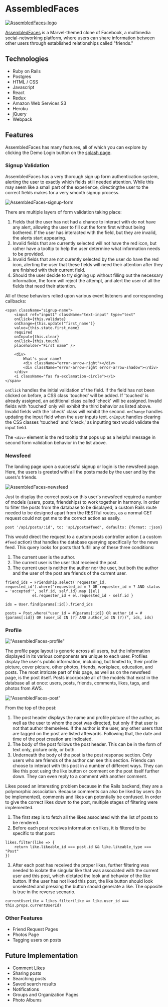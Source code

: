 # AssembledFaces

[![AssembledFaces-logo](https://fontmeme.com/permalink/190802/462276abfc2a1542a68f416c26074563.png "AssembledFaces")](http://assembled-faces.herokuapp.com)

[AssembledFaces](http://assembled-faces.herokuapp.com) is a Marvel-themed clone of Facebook, a multimedia social-networking platform, where users can share information between other users through established relationships called "friends." 

## Technologies
* Ruby on Rails
* Postgres
* HTML / CSS
* Javascript
* React
* Redux
* Amazon Web Services S3
* Heroku
* jQuery
* Webpack

## Features

AssembledFaces has many features, all of which you can explore by clicking the Demo Login button on the [splash page](http://assembled-faces.herokuapp.com).

### Signup Validation

AssembledFaces has a very thorough sign up form authentication system, alerting the user to exactly which fields still needed attention. 
While this may seem like a small part of the experience, directingthe user to the correct fields makes for a very smooth signup process. 

![AssembledFaces-signup-form](app/assets/images/signup-form.png "signup-form")


There are multiple layers of form validation taking place:
1. Fields that the user has not had a chance to interact with do not have any alert, allowing the user to fill out the form first without
being bothered. If the user has interacted with the field, but they are invalid, the alerts start appearing. 
2. Invalid fields that are currently selected will not have the red icon, but rather have a tooltip to help the user determine what information
needs to be provided. 
3. Invalid fields that are not curently selected by the user do have the red icon, alerting the user that these fields will need their attention after
they are finished with their current field. 
4. Should the user decide to try signing up without filling out the necessary information, the form will reject the attempt, and alert the user
of all the fields that need their attention. 

All of these behaviors relied upon various event listeners and corresponding callbacks:

```
<span className="signup-name">
    <input ref="input1" className="text-input" type="text" 
    onClick={this.validate} 
    onChange={this.update("first_name")} 
    value={this.state.first_name} 
    required 
    onInput={this.clear}
    onClick={this.touch}
    placeholder="First name" />

    <div>
        What's your name?
        <div className="error-arrow-right"></div>    
        <div className="error-arrow-right error-arrow-shadow"></div>    
    </div>
    <i className="fas fa-exclamation-circle"></i>
</span>
```

`onClick` handles the initial validation of the field. If the field has not been clicked on before, a CSS class 'touched' will be added. If 'touched' is already assigned, an additional class called 'check' will be assigned. Invalid fields with 'touched' only will exhibit the third behavior as listed above. Invalid fields with the 'check' class will exhibit the second.
`onChange` handles updating the input field when the user inputs text. 
`onInput` handles clearing the CSS classes 'touched' and 'check,' as inputting text would validate the input field. 

The `<div>` element is the red tooltip that pops up as a helpful message in second form validation behavior in the list above. 

### Newsfeed

The landing page upon a successful signup or login is the newsfeed page. Here, the users is greeted with all the posts made by the user and by the users's friends. 

![AssembledFaces-newsfeed](app/assets/images/newsfeed.png "newsfeed")

Just to display the correct posts on this user's newsfeed required a number of models (users, posts, friendships) to work together in harmony. In order to filter the posts from the database to be displayed, a custom Rails route needed to be designed apart from the RESTful routes, as a normal GET request could not get me to the correct action as easily. 

```post '/api/posts/:id', to: 'api/posts#feed', defaults: {format: :json}```

This would direct the request to a custom posts controller action ( a custom `#feed` action) that handles the database querying specifically for the news feed. This query looks for posts that fulfill any of these three conditions:
1. The current user is the author.
2. The current user is the user that received the post.
3. The current user is neither the author nor the user, but both the author and the user of the post are friends of the current user.

```
friend_ids = Friendship.select('requester_id, requested_id').where("requested_id = ? OR requester_id = ? AND status = 'accepted'", self.id, self.id).map {|el|
            el.requester_id + el.requested_id - self.id }

ids = User.find(params[:id]).friend_ids

posts = Post.where("user_id = #{params[:id]} OR author_id = #{params[:id]} OR (user_id IN (?) AND author_id IN (?))", ids, ids)
```

### Profile

!["AssembledFaces-profile"](app/assets/images/profile.png)

The profile page layout is generic across all users, but the information displayed in its various components are unique to each user. Profiles display the user's public information, including, but limited to, their profile picture, cover picture, other photos, friends, workplace, education, and posts. The most intricate part of this page, as well as on the newsfeed page, is the post itself. Posts incorporate all of the models that exist in the database all at once: users, posts, friends, comments, likes, tags, and photos from AWS. 

!["AssembledFaces-post"](app/assets/images/post.png)

From the top of the post:
1. The post header displays the name and profile picture of the author, as well as the user to whom the post was directed, but only if that user is not that author themselves. If the author is the user, any other users that are tagged on the post are listed aftewards. Following that, the date and time of the post creation are indicated. 
2. The body of the post follows the post header. This can be in the form of text only, picture only, or both. 
3. Underneath the body of the post is the post response section. Only users who are friends of the author can see this section. Friends can choose to interact with this post in a number of different ways. They can like this post using the like button or comment on the post itself further down. They can even reply to a comment with another comment. 

Likes posed an interesting problem because in the Rails backend, they are a polymorphic association. Because comments can also be liked by users (to be implemented), comments and likes can potentially be confused. In order to give the correct likes down to the post, multiple stages of filtering were implemented. 
1. The first step is to fetch all the likes associated with the list of posts to be rendered.
2. Before each post receives information on likes, it is filtered to be specific to that post:
```
likes.filter(like => {
    return like.likeable_id === post.id && like.likeable_type === "Post"
})
```
3. After each post has received the proper likes, further filtering was needed to isolate the singular like that was associated with the current user and this post, which dictated the look and behavior of the like button. If the user has not liked this post, the like button should look unselected and pressing the button should generate a like. The opposite is true in the reverse scenario. 
```
currentUserLike = likes.filter(like => like.user_id === this.props.currentUserId)
```

### Other Features
* Friend Request Pages
* Photos Page
* Tagging users on posts

## Future Implementation
* Comment Likes
* Sharing posts
* Searching posts
* Saved search results
* Notifications
* Groups and Organization Pages
* Photo Albums